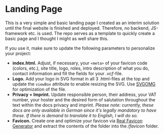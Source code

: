 # Landing Page

This is a very simple and basic landing page I created as an interim solution until the final website is finished and deployed. Therefore, no backend, JS-framework etc. is used. The repo serves as a template to quickly create a basic page and I thought I might as well share this.

If you use it, make sure to update the following parameters to personalize your project:

- **index.html.** Adjust, if necessary, your ```<meta>``` of your favicon code (colors, etc.), site title, logo, roles, intro description of what you do, contact information and fill the fields for your *.vcf*-file.
- **Logo.** Add your logo in SVG format in all 3 .html-files at the top and update the ```viewBox``` attribute to enable resizing the SVG. Use [SVGOMG](https://jakearchibald.github.io/svgomg/) for optimization of the file.
- **Privacy + Imprint.** Update responsible person, their address, your VAT number, your hoster and the desired form of salutation throughout the text within the docs privacy and imprint. *Please note: currently, these docs are only available in German since it's legally mandatory to have these. If there is demand to translate it to English, I will do so.*
- **Favicon.** Create one and optimize your favicon via [Real Favicon Generator](https://realfavicongenerator.net/) and extract the contents of the folder into the */favicon* folder.
